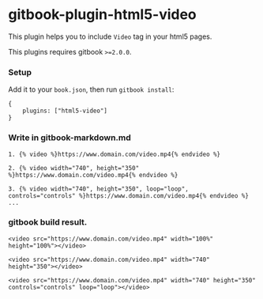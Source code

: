 gitbook-plugin-html5-video
==============

This plugin helps you to include `Video` tag in your html5 pages.

This plugins requires gitbook `>=2.0.0`.

### Setup

Add it to your `book.json`, then run `gitbook install`:

```
{
    plugins: ["html5-video"]
}
```

### Write in gitbook-markdown.md

```
1. {% video %}https://www.domain.com/video.mp4{% endvideo %}

2. {% video width="740", height="350" %}https://www.domain.com/video.mp4{% endvideo %}

3. {% video width="740", height="350", loop="loop", controls="controls" %}https://www.domain.com/video.mp4{% endvideo %}
...

```

### gitbook build result.
```
<video src="https://www.domain.com/video.mp4" width="100%" height="100%"></video>

<video src="https://www.domain.com/video.mp4" width="740" height="350"></video>

<video src="https://www.domain.com/video.mp4" width="740" height="350" controls="controls" loop="loop"></video>
```
